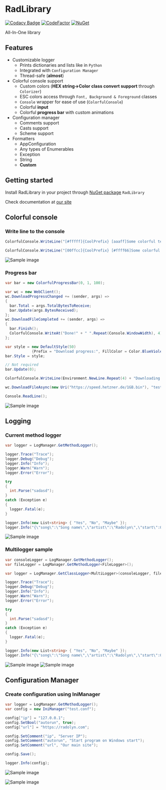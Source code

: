# RadLibrary

[![Codacy Badge](https://img.shields.io/codacy/grade/dbd6443c52e6446086f30d4ea9a95223?style=flat-square)](https://app.codacy.com/gh/Radolyn/RadLibrary/dashboard)
[![CodeFactor](https://img.shields.io/codefactor/grade/github/radolyn/radlibrary?style=flat-square)](https://www.codefactor.io/repository/github/radolyn/radlibrary)
[![NuGet](https://img.shields.io/nuget/v/radlibrary?style=flat-square)](https://www.nuget.org/packages/RadLibrary/)

All-In-One library

## Features

- Customizable logger
  - Prints dictionaries and lists like in ```Python```
  - Integrated with ```Configuration Manager```
  - Thread-safe (**almost**)
- Colorful console support
  - Custom colors (**HEX string->Color class convert support** through ```Colorizer```)
  - ESC colors access through ```Font, Background & Foreground``` classes
  - ```Console``` wrapper for ease of use (```ColorfulConsole```)
  - Colorful **input**
  - Colorful **progress bar** with custom animations
- Configuration manager
  - Comments support
  - Casts support
  - Scheme support
- Formatters
  - AppConfiguration
  - Any types of Enumerables
  - Exception
  - String
  - __Custom__

## Getting started

Install RadLibrary in your project through [NuGet package](https://www.nuget.org/packages/RadLibrary/) ```RadLibrary```

Check documentation at [our site](https://radolyn.com/docs/RadLibrary/)

## Colorful console

### Write line to the console

```csharp
ColorfulConsole.WriteLine("[#fffff]{CoolPrefix} [aaaff]Some colorful text");

ColorfulConsole.WriteLine("[00ffcc]{CoolPrefix} [#ffff66]Some colorful text");
```

![Sample image](.github/colorful_console.png)

### Progress bar

```csharp
var bar = new ColorfulProgressBar(0, 1, 100);

var wc = new WebClient();
wc.DownloadProgressChanged += (sender, args) =>
{
  bar.Total = args.TotalBytesToReceive;
  bar.Update(args.BytesReceived);
};
wc.DownloadFileCompleted += (sender, args) =>
{
  bar.Finish();
  ColorfulConsole.WriteAt("Done!" + " ".Repeat(Console.WindowWidth), 4);
};

var style = new DefaultStyle(50)
            {Prefix = "Download progress:", FillColor = Color.BlueViolet, PrefixColor = Color.Goldenrod};
bar.Style = style;

// Not required
bar.Update(0);

ColorfulConsole.WriteLine(Environment.NewLine.Repeat(4) + "Downloading...");

wc.DownloadFileAsync(new Uri("https://speed.hetzner.de/1GB.bin"), "test.bin");

Console.ReadLine();
```

![Sample image](.github/colorfuldownload_console.png)

## Logging

### Current method logger

```csharp
var logger = LogManager.GetMethodLogger();

logger.Trace("Trace");
logger.Debug("Debug");
logger.Info("Info");
logger.Warn("Warn");
logger.Error("Error");

try
{
  int.Parse("sadasd");
}
catch (Exception e)
{
  logger.Fatal(e);
}

logger.Info(new List<string> { "Yes", "No", "Maybe" });
logger.Info("{\"song\":\"Song name\",\"artist\":\"Radolyn\",\"start\":0,\"end\":9999999999999,\"paused\":false}");

```

![Sample image](.github/logger_console.png)

### Multilogger sample

```csharp
var consoleLogger = LogManager.GetMethodLogger();
var fileLogger = LogManager.GetMethodLogger<FileLogger>();

var logger = LogManager.GetClassLogger<MultiLogger>(consoleLogger, fileLogger);

logger.Trace("Trace");
logger.Debug("Debug");
logger.Info("Info");
logger.Warn("Warn");
logger.Error("Error");

try
{
  int.Parse("sadasd");
}
catch (Exception e)
{
  logger.Fatal(e);
}

logger.Info(new List<string> { "Yes", "No", "Maybe" });
logger.Info("{\"song\":\"Song name\",\"artist\":\"Radolyn\",\"start\":0,\"end\":9999999999999,\"paused\":false}");

```

![Sample image](.github/multilogger_console.png)
![Sample image](.github/multilogger_notepad.png)

## Configuration Manager

### Create configuration using IniManager

```csharp
var logger = LogManager.GetMethodLogger();
var config = new IniManager("test.conf");

config["ip"] = "127.0.0.1";
config.SetBool("autorun", true);
config["url"] = "https://radolyn.com";

config.SetComment("ip", "Server IP");
config.SetComment("autorun", "Start program on Windows start");
config.SetComment("url", "Our main site");

config.Save();

logger.Info(config);
```

![Sample image](.github/cfg_console.png)

![Sample image](.github/cfg_notepad.png)
